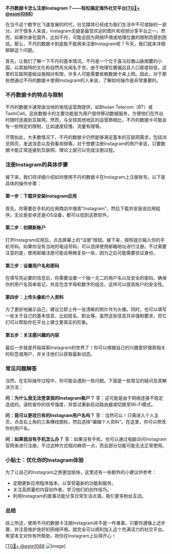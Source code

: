 **不丹数据卡怎么注册Instagram？——轻松搞定海外社交平台[[TG💪+ @esim1088](https://t.me/s/esim1088)]**

在当今这个数字化飞速发展的时代，社交媒体已经成为我们生活中不可或缺的一部分。对于很多人来说，Instagram无疑是最受欢迎的图片和视频分享平台之一。然而，如果你身在国外，比如不丹，可能会因为网络环境或地理位置的限制而感到困扰。那么，不丹的数据卡到底能不能用来注册Instagram呢？今天，我们就来详细聊聊这个问题。

首先，让我们了解一下不丹的基本情况。不丹是一个位于喜马拉雅山脉南麓的小国，以其独特的文化和自然风光闻名于世。由于地理位置偏远且人口密度较低，这里的互联网基础设施相对有限，许多人可能需要依赖数据卡来上网。因此，对于那些想通过不丹的数据卡使用Instagram的人来说，了解如何操作是非常重要的。

### **不丹数据卡的特点与限制**

不丹的数据卡通常由当地的电信运营商提供，如Bhutan Telecom（BT）或TashiCell。这些数据卡的主要功能是为用户提供移动数据服务，方便他们在外出时随时连接到互联网。然而，与全球其他地区的运营商相比，不丹的数据卡可能会有一些特定的限制，比如速度较慢、流量有限等。

尽管如此，大多数情况下，不丹的数据卡仍然能够满足基本的互联网需求，包括浏览网页、发送消息以及观看视频等。对于想要注册Instagram的用户来说，只要数据卡能正常连接到互联网，理论上就可以完成注册过程。

### **注册Instagram的具体步骤**

接下来，我们将详细介绍如何使用不丹的数据卡在Instagram上注册账号。以下是具体的操作步骤：

#### **第一步：下载并安装Instagram应用**
首先，你需要在手机的应用商店中搜索“Instagram”，然后下载并安装该应用程序。无论是安卓还是iOS设备，都可以找到这款软件。

#### **第二步：创建新账户**
打开Instagram应用后，点击屏幕上的“注册”按钮。接下来，按照提示输入你的手机号码。如果你没有当地的电话号码，可以选择使用邮箱地址进行注册。不过需要注意的是，使用邮箱注册可能会稍微复杂一些，因为之后可能需要验证身份。

#### **第三步：设置用户名和密码**
在填写完必要的信息后，你需要设置一个独一无二的用户名以及安全的密码。确保你的用户名简单易记，并且包含字母和数字的组合，这样可以提高账户的安全性。

#### **第四步：上传头像和个人资料**
为了更好地展示自己，建议立即上传一张清晰的照片作为头像。同时，也可以填写一些关于自己的基本信息，比如姓名、职业等。虽然这些信息并非强制要求，但它们可以帮助你在平台上建立更真实的形象。

#### **第五步：关注感兴趣的内容**
最后一步就是开始探索Instagram的世界了！你可以根据自己的兴趣爱好搜索相关的标签或用户，并关注他们以获取最新动态。

### **常见问题解答**

当然，在实际操作过程中，你可能会遇到一些问题。下面是一些常见的疑问及其解决方法：

**问：为什么我无法登录我的Instagram账户？**
答：这可能是由于网络连接不稳定造成的。请检查你的信号强度，并尝试重新启动路由器或切换至Wi-Fi模式。

**问：我可以更改已有的Instagram用户名吗？**
答：当然可以！只需进入个人主页，点击右上角的三条横线图标，然后选择“编辑个人资料”。在这里，你可以修改你的用户名。

**问：如果我没有手机怎么办？**
答：如果没有手机，也可以通过电脑访问Instagram官网来进行注册。不过这种方式相对麻烦一点，而且部分功能可能无法正常使用。

### **小贴士：优化你的Instagram体验**

为了让自己的Instagram之旅更加愉快，这里还有一些额外的小建议供参考：

- 定期更新应用程序版本，以享受最新的功能和服务。
- 关注高质量的内容创作者，学习他们的创作技巧。
- 利用Instagram的故事功能分享日常生活点滴，吸引更多粉丝互动。

### **总结**

综上所述，使用不丹的数据卡注册Instagram并不是一件难事。只要你遵循上述步骤，并注意维护良好的网络环境，就完全可以顺利加入这个充满活力的社交平台。希望本文对你有所帮助，祝你在Instagram上玩得开心！

[[TG💪+ @esim1088](https://t.me/s/esim1088) ![Image](https://i.postimg.cc/4NQfJmqS/Snipaste-2025-05-13-00-14-12.png)]